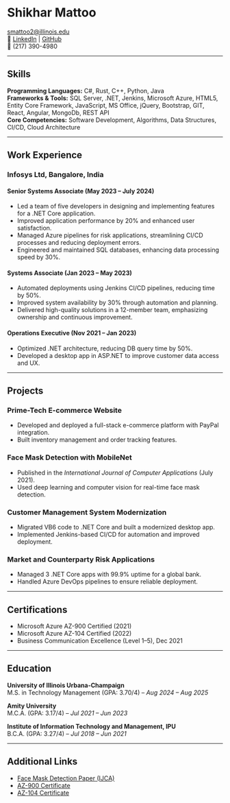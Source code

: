 # Shikhar Mattoo

smattoo2@illinois.edu  
🔗 [LinkedIn](https://www.linkedin.com/in/shikhar-mattoo/) | [GitHub](https://github.com/shikhar-jan16)  
📱 (217) 390-4980  

---

## Skills

**Programming Languages:** C#, Rust, C++, Python, Java  
**Frameworks & Tools:** SQL Server, .NET, Jenkins, Microsoft Azure, HTML5, Entity Core Framework, JavaScript, MS Office, jQuery, Bootstrap, GIT, React, Angular, MongoDb, REST API  
**Core Competencies:** Software Development, Algorithms, Data Structures, CI/CD, Cloud Architecture  

---

## Work Experience

### Infosys Ltd, Bangalore, India

####  Senior Systems Associate (May 2023 – July 2024)
- Led a team of five developers in designing and implementing features for a .NET Core application.
- Improved application performance by 20% and enhanced user satisfaction.
- Managed Azure pipelines for risk applications, streamlining CI/CD processes and reducing deployment errors.
- Engineered and maintained SQL databases, enhancing data processing speed by 30%.

####  Systems Associate (Jan 2023 – May 2023)
- Automated deployments using Jenkins CI/CD pipelines, reducing time by 50%.
- Improved system availability by 30% through automation and planning.
- Delivered high-quality solutions in a 12-member team, emphasizing ownership and continuous improvement.

#### Operations Executive (Nov 2021 – Jan 2023)
- Optimized .NET architecture, reducing DB query time by 50%.
- Developed a desktop app in ASP.NET to improve customer data access and UX.

---

## Projects

### Prime-Tech E-commerce Website
- Developed and deployed a full-stack e-commerce platform with PayPal integration.
- Built inventory management and order tracking features.

### Face Mask Detection with MobileNet
- Published in the *International Journal of Computer Applications* (July 2021).
- Used deep learning and computer vision for real-time face mask detection.

### Customer Management System Modernization
- Migrated VB6 code to .NET Core and built a modernized desktop app.
- Implemented Jenkins-based CI/CD for automation and improved deployment.

### Market and Counterparty Risk Applications
- Managed 3 .NET Core apps with 99.9% uptime for a global bank.
- Handled Azure DevOps pipelines to ensure reliable deployment.

---

## Certifications

- Microsoft Azure AZ-900 Certified (2021)  
- Microsoft Azure AZ-104 Certified (2022)  
- Business Communication Excellence (Level 1–5), Dec 2021

---

## Education

**University of Illinois Urbana-Champaign**  
M.S. in Technology Management (GPA: 3.70/4) – *Aug 2024 – Aug 2025*

**Amity University**  
M.C.A. (GPA: 3.17/4) – *Jul 2021 – Jun 2023*

**Institute of Information Technology and Management, IPU**  
B.C.A. (GPA: 3.27/4) – *Jul 2018 – Jun 2021*

---

## Additional Links

- [Face Mask Detection Paper (IJCA)](https://www.ijcaonline.org/archives/volume183/number13/31989-2021921445/)
- [AZ-900 Certificate](https://www.credly.com/badges/96ca733e-3481-4025-9804-489babda0c57/linked_in_profile)
- [AZ-104 Certificate](https://www.credly.com/badges/6a09ecd7-c50d-4b55-b526-bfa3f6709bab/linked_in_profile)
